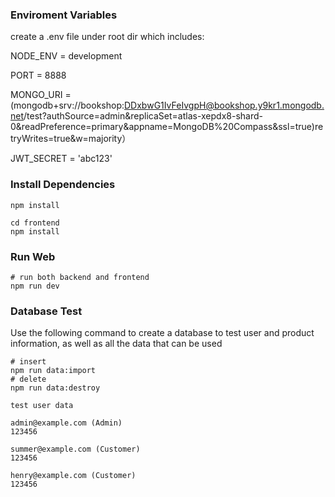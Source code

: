 ### Enviroment Variables
create a .env file under root dir which includes:

NODE_ENV = development

PORT = 8888

MONGO_URI = (mongodb+srv://bookshop:DDxbwG1IvFeIvgpH@bookshop.y9kr1.mongodb.net/test?authSource=admin&replicaSet=atlas-xepdx8-shard-0&readPreference=primary&appname=MongoDB%20Compass&ssl=true)retryWrites=true&w=majority）

JWT_SECRET = 'abc123'

### Install Dependencies

```
npm install

cd frontend
npm install
```

### Run Web

```
# run both backend and frontend
npm run dev
```


### Database Test

Use the following command to create a database to test user and product information, as well as all the data that can be used

```
# insert
npm run data:import
# delete
npm run data:destroy
```

```
test user data

admin@example.com (Admin)
123456

summer@example.com (Customer)
123456

henry@example.com (Customer)
123456
```

